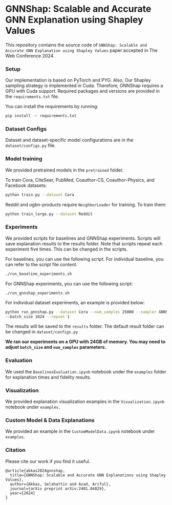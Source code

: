 # GNNShap: Scalable and Accurate GNN Explanation using Shapley Values
This repository contains the source code of
`GNNShap: Scalable and Accurate GNN Explanation using Shapley Values` paper accepted in The
Web Conference 2024.

### Setup
Our implementation is based on PyTorch and PYG. Also, Our Shapley sampling strategy is implemented 
in Cuda. Therefore, GNNShap requires a GPU with Cuda support.
Required packages and versions are provided in the `requirements.txt` file.

You can install the requirements by running:
```bash
pip install -r requirements.txt
```

### Dataset Configs

Dataset and dataset-specific model configurations are in the `dataset/configs.py` file.


### Model training  

We provided pretrained models in the `pretrained` folder.

To train Cora, CiteSeer, PubMed, Coauthor-CS, Coauthor-Physics, and Facebook datasets: 
```bash
python train.py --dataset Cora
```

Reddit and ogbn-products require `NeighborLoader` for training. To train them:
```bash
python train_large.py --dataset Reddit
```

### Experiments

We provided scripts for baselines and GNNShap experiments. Scripts will save explanation results to
the results folder. Note that scripts repeat each experiment five times. This can be changed in the 
scripts.

For baselines, you can use the following script. For individual baseline, you can refer to 
the script file content.

```bash
./run_baseline_experiments.sh
```

For GNNShap experiments, you can use the following script:
```
./run_gnnshap_experiments.sh
```

For individual dataset experiments, an example is provided below:
```bash
python run_gnnshap.py --dataset Cora --num_samples 25000 --sampler GNNShapSampler 
--batch_size 1024 --repeat 1
```

The results will be saved to the `results` folder. The default result folder can be changed 
in `dataset/configs.py`

**We ran our experiments on a GPU with 24GB of memory. You may need to adjust `batch_size` 
and `num_samples` parameters.**


### Evaluation
We used the `BaselinesEvaluation.ipynb`  notebook under the `examples` folder for explanation times
and fidelity results.

### Visualization
We provided explanation visualization examples in the `Visualization.ipynb`  notebook 
under `examples.`

### Custom Model & Data Explanations
We provided an example in the `CustomModelData.ipynb`  notebook under `examples`.

### Citation
Please cite our work if you find it useful.

```
@article{akkas2024gnnshap,
  title={GNNShap: Scalable and Accurate GNN Explanations using Shapley Values},
  author={Akkas, Selahattin and Azad, Ariful},
  journal={arXiv preprint arXiv:2401.04829},
  year={2024}
}
```
